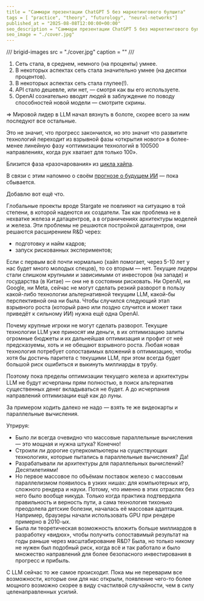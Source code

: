 ```yaml
---
title = "Саммари презентации ChatGPT 5 без маркетингового булшита"
tags = [ "practice", "theory", "futurology", "neural-networks"]
published_at = "2025-08-08T12:00:00+00:00"
seo_description = "Саммари презентации ChatGPT 5 без маркетингового булшита"
seo_image = "./cover.jpg"
---
```


/// brigid-images
src = "./cover.jpg"
caption = ""
///

1. Сеть стала, в среднем, немного (на проценты) умнее.
2. В некоторых аспектах сеть стала значительно умнее (на десятки процентов).
3. В некоторых аспектах сеть стала глупее(!).
4. API стало дешевле, или нет, — смотря как вы его используете.
5. OpenAI сознательно вводят людей в заблуждение по поводу способностей новой модели — смотрите скрины.

=> Мировой лидер в LLM начал вязнуть в болоте, скорее всего за ним последуют все остальные.

Это не значит, что прогресс закончился, но это значит что развитите технологий переходит из взрывной фазы «открытия нового» в более-менее линейную фазу «оптимизации технологий в 100500 направлениях, когда рук хватает для только 100».

Близится фаза «разочарования» из [цикла хайпа](https://en.wikipedia.org/wiki/Gartner_hype_cycle).

В связи с этим напомню о своём [прогнозе о будущем ИИ](https://tiendil.org/ru/posts/ai-notes-2024-prognosis)  — пока сбывается.

Добавлю вот ещё что.

Глобальные проекты вроде Stargate не повлияют на ситуацию в той степени, в которой надеются их создатели. Так как проблема не в нехватке железа и датацентров, а в ограничениях архитектуры моделей и железа. Эти проблемы не решаются постройкой датацентров, они решаются расширением R&D через:

- подготовку и найм кадров;
- запуск рискованных экспериментов;

Если с первым всё почти нормально (хайп помогает, через 5-10 лет у нас будет много молодых спецов), то со вторым — нет. Текущие лидеры стали слишком крупными и зависимыми от инвесторов (на западе) и государства (в Китае) — они не в состоянии рисковать. Ни OpenAI, ни Google, ни Meta, сейчас не могут сделать резкий разворот в пользу какой-либо технологии альтернативной текущим LLM, какой-бы перспективной она ни была. Чтобы случился следующий этап взрывного роста (который рано или поздно случится и может таки приведёт к сильному ИИ) нужна ещё одна OpenAI.

Почему крупные игроки не могут сделать разворот. Текущие технологии LLM уже приносят им деньги, в их оптимизацию залиты огромные бюджеты и их дальнейшая оптимизация и профит от неё предсказуемы, хоть и не обещают взрывного роста. Любая новая технология потребует сопоставимых вложений в оптимизацию, чтобы хотя бы достичь паритета с текущими LLM, при этом всегда будет большой риск ошибиться и выкинуть миллиарды в трубу.

Поэтому пока пределы оптимизации текущего железа и архитектуры LLM не будут исчерпаны прям полностью, в поиск альтернатив существенных денег вкладываться не будет. А до исчерпания направлений оптимизации ещё как до луны.

За примером ходить далеко не надо — взять те же видеокарты и параллельные вычисления.

Утрируя:

- Было ли всегда очевидно что массовые параллельные вычисления — это мощная и нужна штука? Конечно!
- Строили ли дорогие суперкомпьютеры на существующих технологиях, которые пытались в параллельные вычисления? Да!
- Разрабатывали ли архитектуры для параллельных вычислений? Десятилетиями!
- Но первое массовое по объёмам поставок железо с массовым параллелизмом появилось в узких нишах: для компьютерных игр, сложного рендера и науки. Потому, что именно в этих отраслях без него было вообще никуда. Только когда практика подтвердила правильность и верность пути, а сама технология тихонько преодолела детские болезни, началась её массовая адаптация. Например, браузеры начали использовать GPU при рендере примерно в 2010-ых.
- Была ли теоретическая возможность вложить больше миллиардов в разработку «видюх», чтобы получить сопоставимый результат на годы раньше через масштабирование R&D? Была, но только никому не нужен был подобный риск, когда всё и так работало и было множество направлений для более безопасного инвестирования в прогресс и прибыль.

С LLM сейчас то же самое происходит. Пока мы не переварим все возможности, которые они для нас открыли, появление чего-то более мощного возможно скорее в виду счастилвой случайности, чем в силу целенаправленных усилий.
